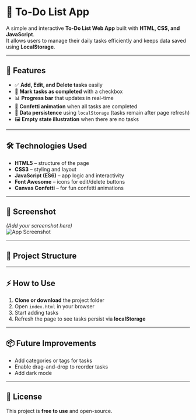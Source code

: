 # 📝 To-Do List App

A simple and interactive **To-Do List Web App** built with **HTML, CSS, and JavaScript**.  
It allows users to manage their daily tasks efficiently and keeps data saved using **LocalStorage**.

---

## 🚀 Features
- ✅ **Add, Edit, and Delete tasks** easily  
- 🎯 **Mark tasks as completed** with a checkbox  
- 📊 **Progress bar** that updates in real-time  
- 🎉 **Confetti animation** when all tasks are completed  
- 💾 **Data persistence** using `localStorage` (tasks remain after page refresh)  
- 🖼 **Empty state illustration** when there are no tasks  

---

## 🛠 Technologies Used
- **HTML5** – structure of the page  
- **CSS3** – styling and layout  
- **JavaScript (ES6)** – app logic and interactivity  
- **Font Awesome** – icons for edit/delete buttons  
- **Canvas Confetti** – for fun confetti animations  

---

## 📸 Screenshot
*(Add your screenshot here)*  
![App Screenshot](screenshot.png)

---

## 📂 Project Structure



---

## ⚡ How to Use
1. **Clone or download** the project folder  
2. Open `index.html` in your browser  
3. Start adding tasks  
4. Refresh the page to see tasks persist via **localStorage**  

---

## 📦 Future Improvements
- Add categories or tags for tasks  
- Enable drag-and-drop to reorder tasks  
- Add dark mode  

---

## 🧾 License
This project is **free to use** and open-source.
